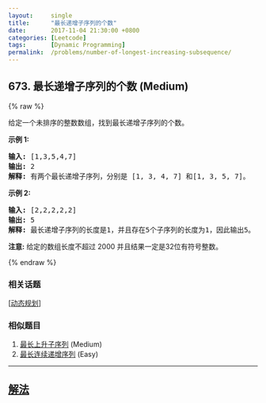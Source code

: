 ```yaml
---
layout:     single
title:      "最长递增子序列的个数"
date:       2017-11-04 21:30:00 +0800
categories: [Leetcode]
tags:       [Dynamic Programming]
permalink:  /problems/number-of-longest-increasing-subsequence/
---
```


## 673. 最长递增子序列的个数 (Medium)

{% raw %}

<p>给定一个未排序的整数数组，找到最长递增子序列的个数。</p>

<p><strong>示例 1:</strong></p>

<pre>
<strong>输入:</strong> [1,3,5,4,7]
<strong>输出:</strong> 2
<strong>解释:</strong> 有两个最长递增子序列，分别是 [1, 3, 4, 7] 和[1, 3, 5, 7]。
</pre>

<p><strong>示例 2:</strong></p>

<pre>
<strong>输入:</strong> [2,2,2,2,2]
<strong>输出:</strong> 5
<strong>解释:</strong> 最长递增子序列的长度是1，并且存在5个子序列的长度为1，因此输出5。
</pre>

<p><strong>注意:</strong>&nbsp;给定的数组长度不超过 2000 并且结果一定是32位有符号整数。</p>

{% endraw %}

### 相关话题
  [[动态规划](https://github.com/openset/leetcode/tree/master/tag/dynamic-programming/README.md)]

### 相似题目
  1. [最长上升子序列](/problems/longest-increasing-subsequence) (Medium)
  1. [最长连续递增序列](/problems/longest-continuous-increasing-subsequence) (Easy)

---

## [解法](https://github.com/openset/leetcode/tree/master/problems/number-of-longest-increasing-subsequence)
